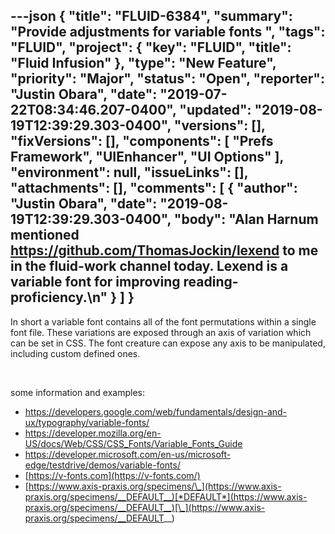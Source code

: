 ---json
{
  "title": "FLUID-6384",
  "summary": "Provide adjustments for variable fonts ",
  "tags": "FLUID",
  "project": {
    "key": "FLUID",
    "title": "Fluid Infusion"
  },
  "type": "New Feature",
  "priority": "Major",
  "status": "Open",
  "reporter": "Justin Obara",
  "date": "2019-07-22T08:34:46.207-0400",
  "updated": "2019-08-19T12:39:29.303-0400",
  "versions": [],
  "fixVersions": [],
  "components": [
    "Prefs Framework",
    "UIEnhancer",
    "UI Options"
  ],
  "environment": null,
  "issueLinks": [],
  "attachments": [],
  "comments": [
    {
      "author": "Justin Obara",
      "date": "2019-08-19T12:39:29.303-0400",
      "body": "Alan Harnum mentioned <https://github.com/ThomasJockin/lexend> to me in the fluid-work channel today. Lexend is a variable font for improving reading-proficiency.\n"
    }
  ]
}
---
In short a variable font contains all of the font permutations within a single font file. These variations are exposed through an axis of variation which can be set in CSS. The font creature can expose any axis to be manipulated, including custom defined ones.

 

some information and examples:

* <https://developers.google.com/web/fundamentals/design-and-ux/typography/variable-fonts/>
* <https://developer.mozilla.org/en-US/docs/Web/CSS/CSS_Fonts/Variable_Fonts_Guide>
* <https://developer.microsoft.com/en-us/microsoft-edge/testdrive/demos/variable-fonts/>
* [https://v-fonts.com](https://v-fonts.com/)
* [https://www.axis-praxis.org/specimens/\_](https://www.axis-praxis.org/specimens/__DEFAULT__)[*DEFAULT*](https://www.axis-praxis.org/specimens/__DEFAULT__)[\_](https://www.axis-praxis.org/specimens/__DEFAULT__)

        
